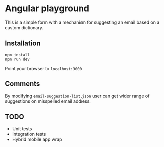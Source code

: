 Angular playground
=======================================
This is a simple form with a mechanism for suggesting an email based on a custom dictionary.

Installation
------------
```
npm install
npm run dev
```
Point your browser to ```localhost:3000```

Comments
--------
By modifying `email-suggestion-list.json` user can get wider range of suggestions on misspelled email address.

TODO
----
* Unit tests
* Integration tests
* Hybrid mobile app wrap

